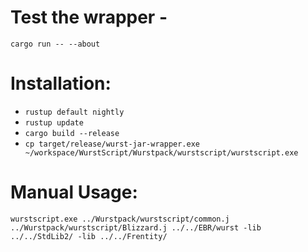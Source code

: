 # Test the wrapper -

`cargo run -- --about`

# Installation:

* `rustup default nightly`
* `rustup update`
* `cargo build --release`
* `cp target/release/wurst-jar-wrapper.exe ~/workspace/WurstScript/Wurstpack/wurstscript/wurstscript.exe`

# Manual Usage:

`wurstscript.exe ../Wurstpack/wurstscript/common.j ../Wurstpack/wurstscript/Blizzard.j ../../EBR/wurst -lib ../../StdLib2/ -lib ../../Frentity/`

